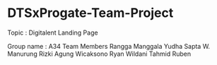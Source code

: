 # DTSxProgate-Team-Project

Topic : Digitalent Landing Page

Group name : A34
Team Members
  Rangga Manggala Yudha
  Sapta W. Manurung
  Rizki Agung Wicaksono
  Ryan Wildani Tahmid
  Ruben
